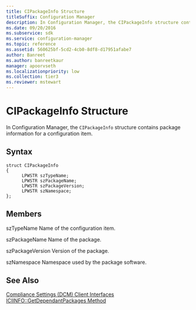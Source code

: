```yaml
---
title: CIPackageInfo Structure
titleSuffix: Configuration Manager
description: In Configuration Manager, the CIPackageInfo structure contains package information for a configuration item.
ms.date: 09/20/2016
ms.subservice: sdk
ms.service: configuration-manager
ms.topic: reference
ms.assetid: 560625bf-5cd2-4cb0-8df8-d17951afabe7
author: Banreet
ms.author: banreetkaur
manager: apoorvseth
ms.localizationpriority: low
ms.collection: tier3
ms.reviewer: mstewart
---
```

# CIPackageInfo Structure
In Configuration Manager, the `CIPackageInfo` structure contains package information for a configuration item.

## Syntax

```
struct CIPackageInfo
{
      LPWSTR szTypeName;
      LPWSTR szPackageName;
      LPWSTR szPackageVersion;
      LPWSTR szNamespace;
};
```

## Members
 szTypeName
 Name of the configuration item.

 szPackageName
 Name of the package.

 szPackageVersion
 Version of the package.

 szNamespace
 Namespace used by the package software.

## See Also
 [Compliance Settings (DCM) Client Interfaces](../../../../../develop/reference/core/clients/client-classes/compliance-settings--dcm--client-interfaces.md)
 [ICIINFO::GetDependantPackages Method](../../../../../develop/reference/core/clients/client-classes/iciinfo--getdependantpackages-method.md)
